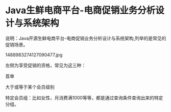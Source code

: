 # Java生鲜电商平台-电商促销业务分析设计与系统架构

说明：Java开源生鲜电商平台-电商促销业务分析设计与系统架构,列举的是常见的促销场景。

1488983274127090477.jpg

左侧为享受促销的资格，常见为这三种：

首单

大于或等于某个会员级别

特定会员组：比如女性，月消费满1000等等，都是通过查询条件查询出来的特定分组。

